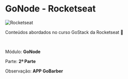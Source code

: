 # GoNode - Rocketseat

![Rocketseat](https://rocketseat.com.br/static/og.png)

<p>Conteúdos abordados no curso GoStack da Rocketseat 🚀</p><br />
<p>Módulo: <strong>GoNode</strong></p>
<p>Parte: <strong>2ª Parte</strong></p>
<p>Observação: <strong>APP GoBarber</strong></p>
